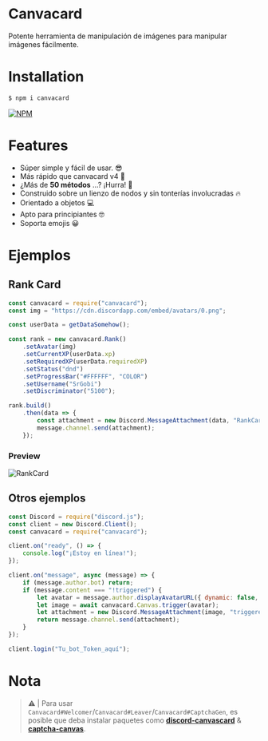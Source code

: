 # Canvacard
Potente herramienta de manipulación de imágenes para manipular imágenes fácilmente.

# Installation

```sh
$ npm i canvacard
```

[![NPM](https://nodei.co/npm/canvacard.png)](https://nodei.co/npm/canvacard/)

# Features
- Súper simple y fácil de usar. 😎
- Más rápido que canvacard v4 🚀
- ¿Más de **50 métodos** ...? ¡Hurra! 🎉
- Construido sobre un lienzo de nodos y sin tonterías involucradas 🔥
- Orientado a objetos 💻
- Apto para principiantes 🤓
- Soporta emojis 😀

# Ejemplos
## Rank Card

```js
const canvacard = require("canvacard");
const img = "https://cdn.discordapp.com/embed/avatars/0.png";

const userData = getDataSomehow();

const rank = new canvacard.Rank()
    .setAvatar(img)
    .setCurrentXP(userData.xp)
    .setRequiredXP(userData.requiredXP)
    .setStatus("dnd")
    .setProgressBar("#FFFFFF", "COLOR")
    .setUsername("SrGobi")
    .setDiscriminator("5100");

rank.build()
    .then(data => {
        const attachment = new Discord.MessageAttachment(data, "RankCard.png");
        message.channel.send(attachment);
    });
```

### Preview
![RankCard](https://raw.githubusercontent.com/SrGobi107/canvacard/v5/test/images/RankCard.png)

## Otros ejemplos

```js
const Discord = require("discord.js");
const client = new Discord.Client();
const canvacard = require("canvacard");

client.on("ready", () => {
    console.log("¡Estoy en línea!");
});

client.on("message", async (message) => {
    if (message.author.bot) return;
    if (message.content === "!triggered") {
        let avatar = message.author.displayAvatarURL({ dynamic: false, format: 'png' });
        let image = await canvacard.Canvas.trigger(avatar);
        let attachment = new Discord.MessageAttachment(image, "triggered.gif");
        return message.channel.send(attachment);
    }
});

client.login("Tu_bot_Token_aquí");
```

# Nota
> ⚠ | Para usar `Canvacard#Welcomer`/`Canvacard#Leaver`/`Canvacard#CaptchaGen`, es posible que deba instalar paquetes como **[discord-canvascard](https://npmjs.com/package/discord-canvascard)** & **[captcha-canvas](https://npmjs.com/package/captcha-canvas)**.